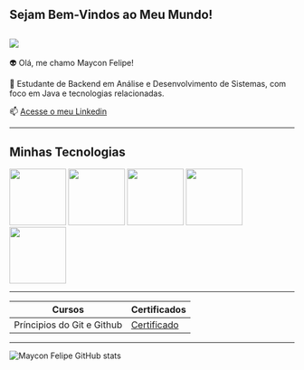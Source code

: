 ## Sejam Bem-Vindos ao Meu Mundo!

![](https://media.tenor.com/k_FD58xnsicAAAAj/work-internet.gif)
--------------

👽 Olá, me chamo Maycon Felipe!

🎒 Estudante de Backend em Análise e Desenvolvimento de Sistemas, com foco em Java e tecnologias relacionadas.

📫 [Acesse o meu Linkedin](https://www.linkedin.com/in/maycon-felipe-ba6939304/)

-----

## Minhas Tecnologias

<img src ="https://cdn.jsdelivr.net/gh/devicons/devicon@latest/icons/java/java-plain-wordmark.svg" width="100px">
<img src ="https://cdn.jsdelivr.net/gh/devicons/devicon@latest/icons/python/python-original-wordmark.svg" width="100px">

<img src ="https://cdn.jsdelivr.net/gh/devicons/devicon@latest/icons/azuresqldatabase/azuresqldatabase-original.svg" width="100px">


<img src ="https://cdn.jsdelivr.net/gh/devicons/devicon@latest/icons/git/git-plain-wordmark.svg" width="100px">
<img src ="https://cdn.jsdelivr.net/gh/devicons/devicon@latest/icons/github/github-original-wordmark.svg" width="100px">

------
| Cursos | Certificados |
|-------- | ---------------- |
| Príncipios do Git e Github |[Certificado](https://hermes.dio.me/certificates/VSH3JI59.pdf)

--------

![Maycon Felipe GitHub stats](https://github-readme-stats.vercel.app/api?username=anuraghazra&show_icons=true&theme=radical)

<!--
**mayconfp/mayconfp** is a ✨ _special_ ✨ repository because its `README.md` (this file) appears on your GitHub profile.

Here are some ideas to get you started:

- 🔭 I’m currently working on ...
- 🌱 I’m currently learning ...
- 👯 I’m looking to collaborate on ...
- 🤔 I’m looking for help with ...
- 💬 Ask me about ...
- 📫 How to reach me: ...
- 😄 Pronouns: ...
- ⚡ Fun fact: ...
-->
